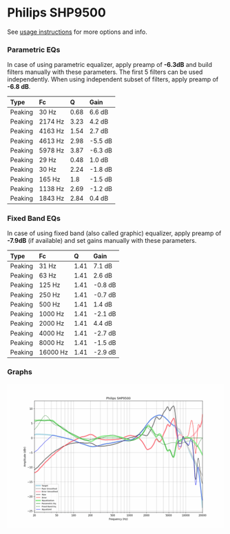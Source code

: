 # Philips SHP9500
See [usage instructions](https://github.com/jaakkopasanen/AutoEq#usage) for more options and info.

### Parametric EQs
In case of using parametric equalizer, apply preamp of **-6.3dB** and build filters manually
with these parameters. The first 5 filters can be used independently.
When using independent subset of filters, apply preamp of **-6.8 dB**.

| Type    | Fc      |    Q | Gain    |
|:--------|:--------|:-----|:--------|
| Peaking | 30 Hz   | 0.68 | 6.6 dB  |
| Peaking | 2174 Hz | 3.23 | 4.2 dB  |
| Peaking | 4163 Hz | 1.54 | 2.7 dB  |
| Peaking | 4613 Hz | 2.98 | -5.5 dB |
| Peaking | 5978 Hz | 3.87 | -6.3 dB |
| Peaking | 29 Hz   | 0.48 | 1.0 dB  |
| Peaking | 30 Hz   | 2.24 | -1.8 dB |
| Peaking | 165 Hz  | 1.8  | -1.5 dB |
| Peaking | 1138 Hz | 2.69 | -1.2 dB |
| Peaking | 1843 Hz | 2.84 | 0.4 dB  |

### Fixed Band EQs
In case of using fixed band (also called graphic) equalizer, apply preamp of **-7.9dB**
(if available) and set gains manually with these parameters.

| Type    | Fc       |    Q | Gain    |
|:--------|:---------|:-----|:--------|
| Peaking | 31 Hz    | 1.41 | 7.1 dB  |
| Peaking | 63 Hz    | 1.41 | 2.6 dB  |
| Peaking | 125 Hz   | 1.41 | -0.8 dB |
| Peaking | 250 Hz   | 1.41 | -0.7 dB |
| Peaking | 500 Hz   | 1.41 | 1.4 dB  |
| Peaking | 1000 Hz  | 1.41 | -2.1 dB |
| Peaking | 2000 Hz  | 1.41 | 4.4 dB  |
| Peaking | 4000 Hz  | 1.41 | -2.7 dB |
| Peaking | 8000 Hz  | 1.41 | -1.5 dB |
| Peaking | 16000 Hz | 1.41 | -2.9 dB |

### Graphs
![](./Philips%20SHP9500.png)